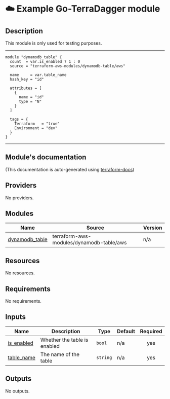 <!-- BEGIN_TF_DOCS -->
# ☁️ Example Go-TerraDagger module


## Description

This module is only used for testing purposes.

---

```hcl
module "dynamodb_table" {
  count  = var.is_enabled ? 1 : 0
  source = "terraform-aws-modules/dynamodb-table/aws"

  name     = var.table_name
  hash_key = "id"

  attributes = [
    {
      name = "id"
      type = "N"
    }
  ]

  tags = {
    Terraform   = "true"
    Environment = "dev"
  }
}
```


---


## Module's documentation


(This documentation is auto-generated using [terraform-docs](https://terraform-docs.io))

## Providers

No providers.

## Modules

| Name | Source | Version |
|------|--------|---------|
| <a name="module_dynamodb_table"></a> [dynamodb\_table](#module\_dynamodb\_table) | terraform-aws-modules/dynamodb-table/aws | n/a |

## Resources

No resources.

## Requirements

No requirements.

## Inputs

| Name | Description | Type | Default | Required |
|------|-------------|------|---------|:--------:|
| <a name="input_is_enabled"></a> [is\_enabled](#input\_is\_enabled) | Whether the table is enabled | `bool` | n/a | yes |
| <a name="input_table_name"></a> [table\_name](#input\_table\_name) | The name of the table | `string` | n/a | yes |

## Outputs

No outputs.
<!-- END_TF_DOCS -->
